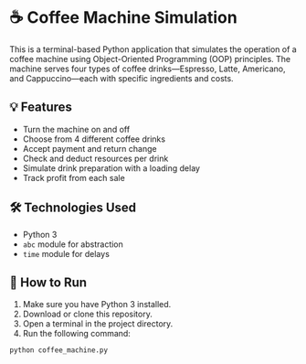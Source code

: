 # ☕ Coffee Machine Simulation

This is a terminal-based Python application that simulates the operation of a coffee machine using Object-Oriented Programming (OOP) principles. The machine serves four types of coffee drinks—Espresso, Latte, Americano, and Cappuccino—each with specific ingredients and costs.

## 💡 Features

- Turn the machine on and off
- Choose from 4 different coffee drinks
- Accept payment and return change
- Check and deduct resources per drink
- Simulate drink preparation with a loading delay
- Track profit from each sale

## 🛠️ Technologies Used

- Python 3
- `abc` module for abstraction
- `time` module for delays

## 🚀 How to Run

1. Make sure you have Python 3 installed.
2. Download or clone this repository.
3. Open a terminal in the project directory.
4. Run the following command:

```bash
python coffee_machine.py
